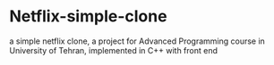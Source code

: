 # Netflix-simple-clone
a simple netflix clone, a project for Advanced Programming course in University of Tehran, implemented in C++ with front end
